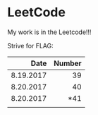 # LeetCode
My work is in the Leetcode!!! 

Strive for FLAG:

|        Date | Number   |
| ----------: | -------: |
|   8.19.2017 | 39       |
|   8.20.2017 | 40       |
|   8.20.2017 | *41      |
|             |          |

